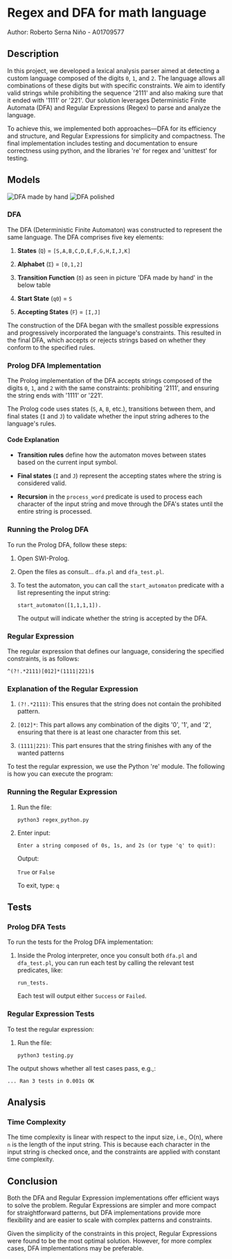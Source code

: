 
# Regex and DFA for math language
Author: Roberto Serna Niño - A01709577

## Description

In this project, we developed a lexical analysis parser aimed at detecting a custom language composed of the digits `0`, `1`, and `2`. The language allows all combinations of these digits but with specific constraints. We aim to identify valid strings while prohibiting the sequence '2111' and also making sure that it ended with '1111' or '221'. Our solution leverages Deterministic Finite Automata (DFA) and Regular Expressions (Regex) to parse and analyze the language.

To achieve this, we implemented both approaches—DFA for its efficiency and structure, and Regular Expressions for simplicity and compactness. The final implementation includes testing and documentation to ensure correctness using python, and the libraries 're' for regex and 'unittest' for testing.

## Models

![DFA made by hand](https://i.imgur.com/3VDGv4v.jpeg)
![DFA polished](https://i.imgur.com/C3222T8.png)
### DFA

The DFA (Deterministic Finite Automaton) was constructed to represent the same language. The DFA comprises five key elements:

1.  **States** (`Q`) = `[S,A,B,C,D,E,F,G,H,I,J,K]`
    
2.  **Alphabet** (`Σ`) = `[0,1,2]`
    
3.  **Transition Function** (`δ`) as seen in picture 'DFA made by hand' in the below table
    
4.  **Start State** (`q0`) = `S`
    
5.  **Accepting States** (`F`) = `[I,J]`

The construction of the DFA began with the smallest possible expressions and progressively incorporated the language's constraints. This resulted in the final DFA, which accepts or rejects strings based on whether they conform to the specified rules.

### Prolog DFA Implementation

The Prolog implementation of the DFA accepts strings composed of the digits `0`, `1`, and `2` with the same constraints: prohibiting '2111', and ensuring the string ends with '1111' or '221'.

The Prolog code uses states (`S`, `A`, `B`, etc.), transitions between them, and final states (`I` and `J`) to validate whether the input string adheres to the language's rules.

#### Code Explanation

-   **Transition rules** define how the automaton moves between states based on the current input symbol.
    
-   **Final states** (`I` and `J`) represent the accepting states where the string is considered valid.
    
-   **Recursion** in the `process_word` predicate is used to process each character of the input string and move through the DFA's states until the entire string is processed.

### Running the Prolog DFA

To run the Prolog DFA, follow these steps:

1.  Open SWI-Prolog.
    
2.  Open the files as consult... `dfa.pl` and `dfa_test.pl`.
   
4.  To test the automaton, you can call the `start_automaton` predicate with a list representing the input string:
    
    `start_automaton([1,1,1,1]).` 
    
    The output will indicate whether the string is accepted by the DFA.

### Regular Expression

The regular expression that defines our language, considering the specified constraints, is as follows:

`^(?!.*2111)[012]*(1111|221)$` 

### Explanation of the Regular Expression
1.  `(?!.*2111)`: This ensures that the string does not contain the prohibited pattern.
    
2.  `[012]*`: This part allows any combination of the digits '0', '1', and '2', ensuring that there is at least one character from this set.

3. `(1111|221)`: This part ensures that the string finishes with any of the wanted patterns

To test the regular expression, we use the Python 're' module. The following is how you can execute the program:

### Running the Regular Expression

1.  Run the file:
    
    `python3 regex_python.py` 
    
2.  Enter input:
    
    `Enter a string composed of 0s, 1s, and 2s (or type 'q' to quit):` 
    
    Output:

    `True`
    or
	`False`    
    
    To exit, type: `q` 

## Tests

### Prolog DFA Tests

To run the tests for the Prolog DFA implementation:

1.  Inside the Prolog interpreter, once you consult both `dfa.pl` and `dfa_test.pl`, you can run each test by calling the relevant test predicates, like:
    
    `run_tests.` 
    
    Each test will output either `Success` or `Failed`.

### Regular Expression Tests

To test the regular expression:

1.  Run the file:
    
    `python3 testing.py` 
    
The output shows whether all test cases pass, e.g.,:

`... Ran 3 tests in 0.001s
OK` 

## Analysis

### Time Complexity

The time complexity is linear with respect to the input size, i.e., O(n), where `n` is the length of the input string. This is because each character in the input string is checked once, and the constraints are applied with constant time complexity.

## Conclusion

Both the DFA and Regular Expression implementations offer efficient ways to solve the problem. Regular Expressions are simpler and more compact for straightforward patterns, but DFA implementations provide more flexibility and are easier to scale with complex patterns and constraints.

Given the simplicity of the constraints in this project, Regular Expressions were found to be the most optimal solution. However, for more complex cases, DFA implementations may be preferable.
